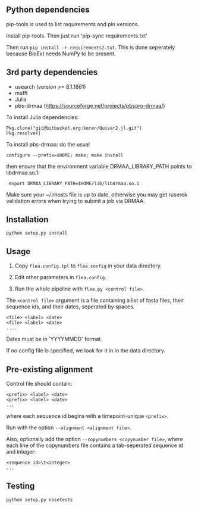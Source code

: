 Python dependencies
-------------------
pip-tools is used to list requirements and pin versions.

Install pip-tools. Then just run 'pip-sync requirements.txt'

Then run `pip install -r requirements2.txt`. This is done seperately
because BioExt needs NumPy to be present.


3rd party dependencies
----------------------
- usearch (version >= 8.1.1861)
- mafft
- Julia
- pbs-drmaa (https://sourceforge.net/projects/pbspro-drmaa/)

To install Julia dependencies:

    Pkg.clone("git@bitbucket.org:keren/Quiver2.jl.git")
    Pkg.resolve()

To install pbs-drmaa: do the usual

    configure --prefix=$HOME; make; make install

then ensure that the environment variable DRMAA_LIBRARY_PATH points to libdrmaa.so.1:

     export DRMAA_LIBRARY_PATH=$HOME/lib/libdrmaa.so.1

Make sure your ~/.rhosts file is up to date, otherwise you may get ruserok validation errors when trying to submit a job via DRMAA.


Installation
------------
`python setup.py install`


Usage
-----
1. Copy `flea.config.tpl` to `flea.config` in your data directory.

2. Edit other parameters in `flea.config`.

3. Run the whole pipeline with `flea.py <control file>`.

The `<control file>` argument is a file containing a list of fasta
files, their sequence ids, and their dates, seperated by spaces.

    <file> <label> <date>
    <file> <label> <date>
    ....

Dates must be in 'YYYYMMDD' format.

If no config file is specified, we look for it in in the data
directory.

Pre-existing alignment
----------------------

Control file should contain:

    <prefix> <label> <date>
    <prefix> <label> <date>
    ...

where each sequence id begins with a timepoint-unique `<prefix>`.

Run with the option `--alignment <alignment file>`.

Also, optionally add the option `--copynumbers <copynumber file>`,
where each line of the copynumbers file contains a tab-seperated
sequence id and integer:

    <sequence id>\t<integer>
    ...

Testing
-------

`python setup.py nosetests`